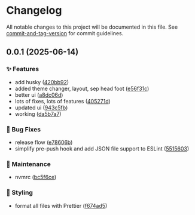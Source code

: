 # Changelog

All notable changes to this project will be documented in this file. See [commit-and-tag-version](https://github.com/absolute-version/commit-and-tag-version) for commit guidelines.

## 0.0.1 (2025-06-14)

### ✨ Features

- add husky ([420bb92](https://github.com/modbender/ssanime-gui/commit/420bb923ff747f00c56941907a3894b164d0f9c9))
- added theme changer, layout, sep head foot ([e56f31c](https://github.com/modbender/ssanime-gui/commit/e56f31c8ac34c454af584e19cbfdf3d6c639f002))
- better ui ([a8dc06d](https://github.com/modbender/ssanime-gui/commit/a8dc06d7e04651078fed67965f6567c71a691b5a))
- lots of fixes, lots of features ([405271d](https://github.com/modbender/ssanime-gui/commit/405271d7b68425585c835f63ac4e3ea49b0a9cf9))
- updated ui ([943c5fb](https://github.com/modbender/ssanime-gui/commit/943c5fb2459769c6c7f0806f475cce62f75b3cc6))
- working ([da5b7a7](https://github.com/modbender/ssanime-gui/commit/da5b7a79e117875fbdb7b4995fa408190f9a52b1))

### 🐛 Bug Fixes

- release flow ([e78606b](https://github.com/modbender/ssanime-gui/commit/e78606b9308649359c53cb30dcf5b7b2becb739e))
- simplify pre-push hook and add JSON file support to ESLint ([5515603](https://github.com/modbender/ssanime-gui/commit/551560398b93bc11b4365aecf458f174ca394ef5))

### 🔧 Maintenance

- nvmrc ([bc5f6ce](https://github.com/modbender/ssanime-gui/commit/bc5f6cec745eea1e04831276b9f0a473c1324dc6))

### 💄 Styling

- format all files with Prettier ([f674ad5](https://github.com/modbender/ssanime-gui/commit/f674ad549dc19e7861207b511f1d63340013d1ba))
